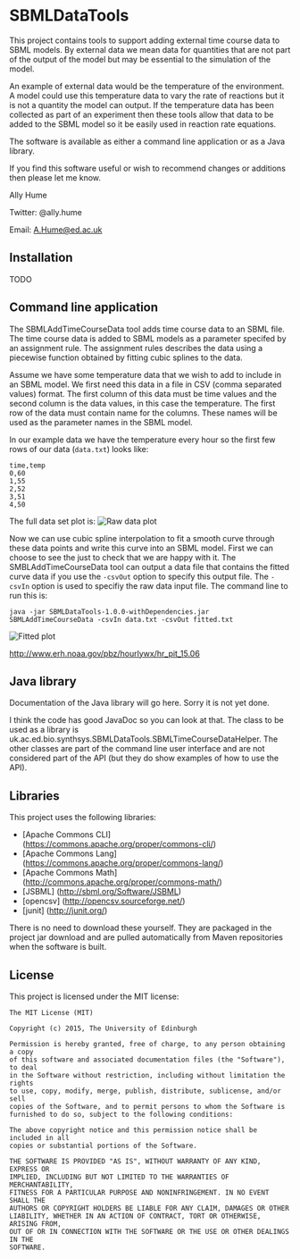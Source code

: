 # SBMLDataTools

This project contains tools to support adding external time course data to SBML models.
By external data we mean data for quantities that are not part of the output of the 
model but may be essential to the simulation of the model. 

An example of external 
data would be the temperature of the environment. A model could use this temperature 
data to vary the rate of reactions but it is not a quantity the model can output. If
the temperature data has been collected as part of an experiment then these tools allow that data to be 
added to the SBML model so it be easily used in reaction rate equations.

The software is available as either a command line application or as a Java library.

If you find this software useful or wish to recommend changes or additions then please
let me know.  

Ally Hume

Twitter: @ally.hume

Email:   A.Hume@ed.ac.uk

## Installation

TODO

## Command line application

The SBMLAddTimeCourseData tool adds time course data to an SBML file. The time course
data is added to SBML models as a parameter specifed by an assignment rule.  The assignment rules
describes the data using a piecewise function obtained by fitting cubic splines to
the data.

Assume we have some temperature data that we wish to add to include in an SBML model. We first
need this data in a file in CSV (comma separated values) format.  The first column of this
data must be time values and the second column is the data values, in this case the temperature.
The first row of the data must contain name for the columns. These names will be used as the
parameter names in the SBML model.

In our example data we have the temperature every hour so the first few rows of our data (`data.txt`) looks
like:

```
time,temp
0,60  
1,55  
2,52  
3,51  
4,50  
```


The full data set plot is:
![Raw data plot](https://raw.github.com/allyhume/SBMLDataTools/master/images/rawTempPlot.png)

Now we can use cubic spline interpolation to fit a smooth curve through these data points and
write this curve into an SBML model.  First we can choose to see the just to check that we are
happy with it. The SMBLAddTimeCourseData tool can output a data file that contains the fitted
curve data if you use the `-csvOut` option to specify this output file.  The `-csvIn` option is
used to specifiy the raw data input file.  The command line to run this is:

```
java -jar SBMLDataTools-1.0.0-withDependencies.jar SBMLAddTimeCourseData -csvIn data.txt -csvOut fitted.txt
```



![Fitted plot](https://raw.github.com/allyhume/SBMLDataTools/master/images/fittedPlot.png)

http://www.erh.noaa.gov/pbz/hourlywx/hr_pit_15.06



## Java library

Documentation of the Java library will go here. Sorry it is not yet done. 

I think the code has good JavaDoc so you can look at that. The class to be
used as a library is uk.ac.ed.bio.synthsys.SBMLDataTools.SBMLTimeCourseDataHelper.
The other classes are part of the command line user interface and are not
considered part of the API (but they do show examples of how to use the API).


## Libraries
This project uses the following libraries: 

- [Apache Commons CLI] (https://commons.apache.org/proper/commons-cli/)
- [Apache Commons Lang] (https://commons.apache.org/proper/commons-lang/)
- [Apache Commons Math] (http://commons.apache.org/proper/commons-math/)
- [JSBML] (http://sbml.org/Software/JSBML) 
- [opencsv] (http://opencsv.sourceforge.net/)
- [junit] (http://junit.org/)

There is no need to download these yourself. They are packaged in the project jar download and are 
pulled automatically from Maven repositories when the software is built.

## License
This project is licensed under the MIT license: 

```
The MIT License (MIT)

Copyright (c) 2015, The University of Edinburgh

Permission is hereby granted, free of charge, to any person obtaining a copy
of this software and associated documentation files (the "Software"), to deal
in the Software without restriction, including without limitation the rights
to use, copy, modify, merge, publish, distribute, sublicense, and/or sell
copies of the Software, and to permit persons to whom the Software is
furnished to do so, subject to the following conditions:

The above copyright notice and this permission notice shall be included in all
copies or substantial portions of the Software.

THE SOFTWARE IS PROVIDED "AS IS", WITHOUT WARRANTY OF ANY KIND, EXPRESS OR
IMPLIED, INCLUDING BUT NOT LIMITED TO THE WARRANTIES OF MERCHANTABILITY,
FITNESS FOR A PARTICULAR PURPOSE AND NONINFRINGEMENT. IN NO EVENT SHALL THE
AUTHORS OR COPYRIGHT HOLDERS BE LIABLE FOR ANY CLAIM, DAMAGES OR OTHER
LIABILITY, WHETHER IN AN ACTION OF CONTRACT, TORT OR OTHERWISE, ARISING FROM,
OUT OF OR IN CONNECTION WITH THE SOFTWARE OR THE USE OR OTHER DEALINGS IN THE
SOFTWARE.
